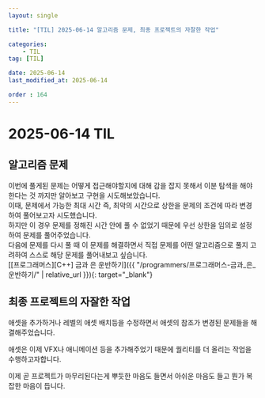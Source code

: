 ```yaml
---
layout: single

title: "[TIL] 2025-06-14 알고리즘 문제, 최종 프로젝트의 자잘한 작업"

categories:
    - TIL
tag: [TIL]

date: 2025-06-14
last_modified_at: 2025-06-14

order : 164
---
```


# 2025-06-14 TIL

## 알고리즘 문제

이번에 풀게된 문제는 어떻게 접근해야할지에 대해 감을 잡지 못해서 이분 탐색을 해야한다는 것 까지만 알아보고 구현을 시도해보았습니다.  
이때, 문제에서 가능한 최대 시간 즉, 최악의 시간으로 상한을 문제의 조건에 따라 변경하여 풀어보고자 시도했습니다.  
하지만 이 경우 문제를 정해진 시간 안에 풀 수 없었기 때문에 우선 상한을 임의로 설정하여 문제를 풀어주었습니다.  
다음에 문제를 다시 풀 때 이 문제를 해결하면서 직접 문제를 어떤 알고리즘으로 풀지 고려하여 스스로 해당 문제를 풀어내보고 싶습니다.  
[[프로그래머스][C++] 금과 은 운반하기]({{ "/programmers/프로그래머스-금과_은_운반하기/" | relative_url }}){: target="_blank"}

## 최종 프로젝트의 자잘한 작업

애셋을 추가하거나 레벨의 애셋 배치등을 수정하면서 애셋의 참조가 변경된 문제들을 해결해주었습니다.

애셋은 이제 VFX나 애니메이션 등을 추가해주었기 때문에 퀄리티를 더 올리는 작업을 수행하고자합니다.

이제 곧 프로젝트가 마무리된다는게 뿌듯한 마음도 들면서 아쉬운 마음도 들고 뭔가 복잡한 마음이 듭니다.